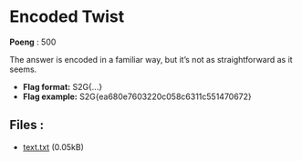 # Encoded Twist
**Poeng** : 500

The answer is encoded in a familiar way, but it’s not as straightforward as it seems.


- **Flag format:** S2G{...}
- **Flag example:** S2G{ea680e7603220c058c6311c551470672}

## Files : 

 - [text.txt](./text.txt) (0.05kB)
